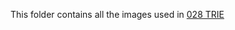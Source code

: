 This folder contains all the images used in [028 TRIE](https://github.com/FazeelUsmani/Scaler-Academy/tree/master/028%20Tries)
